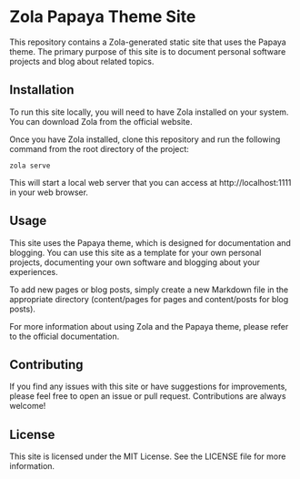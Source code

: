 # Zola Papaya Theme Site
This repository contains a Zola-generated static site that uses the Papaya theme. The primary purpose of this site is to document personal software projects and blog about related topics.

## Installation
To run this site locally, you will need to have Zola installed on your system. You can download Zola from the official website.

Once you have Zola installed, clone this repository and run the following command from the root directory of the project:

    zola serve
This will start a local web server that you can access at http://localhost:1111 in your web browser.

## Usage
This site uses the Papaya theme, which is designed for documentation and blogging. You can use this site as a template for your own personal projects, documenting your own software and blogging about your experiences.

To add new pages or blog posts, simply create a new Markdown file in the appropriate directory (content/pages for pages and content/posts for blog posts).

For more information about using Zola and the Papaya theme, please refer to the official documentation.

## Contributing
If you find any issues with this site or have suggestions for improvements, please feel free to open an issue or pull request. Contributions are always welcome!

## License
This site is licensed under the MIT License. See the LICENSE file for more information.